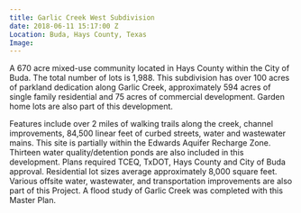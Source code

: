 ```yaml
---
title: Garlic Creek West Subdivision
date: 2018-06-11 15:17:00 Z
Location: Buda, Hays County, Texas
Image: 
---
```


A 670 acre mixed-use community located in Hays County within the City of Buda.  The total number of lots is 1,988.  This subdivision has over 100 acres of parkland dedication along Garlic Creek, approximately 594 acres of single family residential and 75 acres of commercial development.  Garden home lots are also part of this development. 

Features include over 2 miles of walking trails along the creek, channel improvements, 84,500 linear feet of curbed streets, water and wastewater mains.  This site is partially within the Edwards Aquifer Recharge Zone.  Thirteen water quality/detention ponds are also included in this development.  Plans required TCEQ, TxDOT, Hays County and City of Buda approval.  Residential lot sizes average approximately 8,000 square feet.  Various offsite water, wastewater, and transportation improvements are also part of this Project. A flood study of Garlic Creek was completed with this Master Plan.